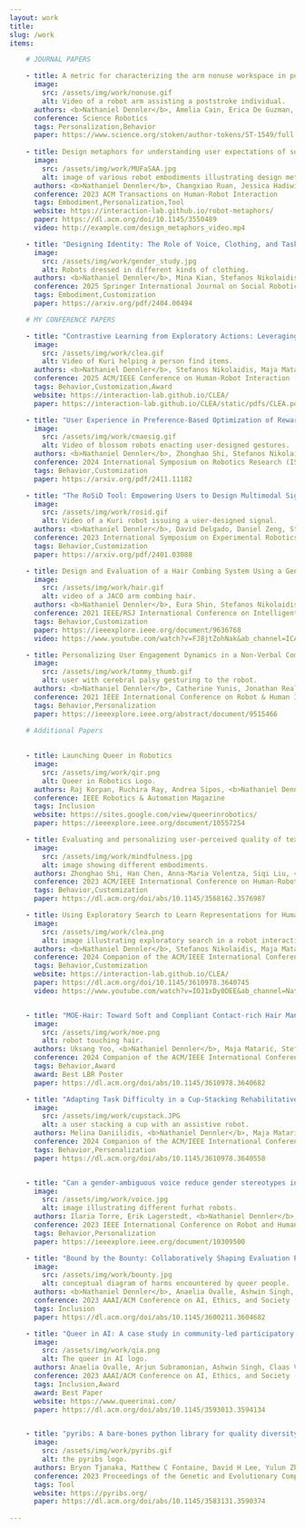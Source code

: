 ```yaml
---
layout: work
title: 
slug: /work
items:

    # JOURNAL PAPERS

    - title: A metric for characterizing the arm nonuse workspace in poststroke individuals using a robot arm
      image:
        src: /assets/img/work/nonuse.gif
        alt: Video of a robot arm assisting a poststroke individual.
      authors: <b>Nathaniel Dennler</b>, Amelia Cain, Erica De Guzman, Claudia Chiu, Carolee J. Winstein, Stefanos Nikolaidis, Maja J. Matarić
      conference: Science Robotics
      tags: Personalization,Behavior
      paper: https://www.science.org/stoken/author-tokens/ST-1549/full
    
    - title: Design metaphors for understanding user expectations of socially interactive robot embodiments
      image:
        src: /assets/img/work/MUFaSAA.jpg
        alt: image of various robot embodiments illustrating design metaphors.
      authors: <b>Nathaniel Dennler</b>, Changxiao Ruan, Jessica Hadiwijoyo, Brenna Chen, Stefanos Nikolaidis, Maja J. Matarić
      conference: 2023 ACM Transactions on Human-Robot Interaction
      tags: Embodiment,Personalization,Tool
      website: https://interaction-lab.github.io/robot-metaphors/
      paper: https://dl.acm.org/doi/10.1145/3550489
      video: http://example.com/design_metaphors_video.mp4

    - title: "Designing Identity: The Role of Voice, Clothing, and Task on Robot Gender Perception"
      image:
        src: /assets/img/work/gender_study.jpg
        alt: Robots dressed in different kinds of clothing.
      authors: <b>Nathaniel Dennler</b>, Mina Kian, Stefanos Nikolaidis, Maja Matarić
      conference: 2025 Springer International Journal on Social Robotics
      tags: Embodiment,Customization
      paper: https://arxiv.org/pdf/2404.00494

    # MY CONFERENCE PAPERS

    - title: "Contrastive Learning from Exploratory Actions: Leveraging Natural Interactions for Preference Elicitation."
      image:
        src: /assets/img/work/clea.gif
        alt: Video of Kuri helping a person find items.
      authors: <b>Nathaniel Dennler</b>, Stefanos Nikolaidis, Maja Matarić
      conference: 2025 ACM/IEEE Conference on Human-Robot Interaction (HRI)
      tags: Behavior,Customization,Award
      website: https://interaction-lab.github.io/CLEA/
      paper: https://interaction-lab.github.io/CLEA/static/pdfs/CLEA.pdf

    - title: "User Experience in Preference-Based Optimization of Reward Functions for Assistive Robots."
      image:
        src: /assets/img/work/cmaesig.gif
        alt: Video of blossom robots enacting user-designed gestures.
      authors: <b>Nathaniel Dennler</b>, Zhonghao Shi, Stefanos Nikolaidis, Maja Matarić
      conference: 2024 International Symposium on Robotics Research (ISRR)
      tags: Behavior,Customization
      paper: https://arxiv.org/pdf/2411.11182

    - title: "The RoSiD Tool: Empowering Users to Design Multimodal Signals"
      image:
        src: /assets/img/work/rosid.gif
        alt: Video of a Kuri robot issuing a user-designed signal.
      authors: <b>Nathaniel Dennler</b>, David Delgado, Daniel Zeng, Stefanos Nikolaidis, Maja Matarić
      conference: 2023 International Symposium on Experimental Robotics (ISER)
      tags: Behavior,Customization
      paper: https://arxiv.org/pdf/2401.03088

    - title: Design and Evaluation of a Hair Combing System Using a General-Purpose Robotic Arm
      image:
        src: /assets/img/work/hair.gif
        alt: video of a JACO arm combing hair.
      authors: <b>Nathaniel Dennler</b>, Eura Shin, Stefanos Nikolaidis, Maja Matarić
      conference: 2021 IEEE/RSJ International Conference on Intelligent Robots and Systems (IROS)
      tags: Behavior,Customization
      paper: https://ieeexplore.ieee.org/document/9636768
      video: https://www.youtube.com/watch?v=FJ8jtZohNak&ab_channel=ICAROSLAB

    - title: Personalizing User Engagement Dynamics in a Non-Verbal Communication Game for Cerebral Palsy
      image:
        src: /assets/img/work/tommy_thumb.gif
        alt: user with cerebral palsy gesturing to the robot.
      authors: <b>Nathaniel Dennler</b>, Catherine Yunis, Jonathan Realmuto, Terence Sanger, Stefanos Nikolaidis, Maja Matarić
      conference: 2021 IEEE International Conference on Robot & Human Interactive Communication (RO-MAN)
      tags: Behavior,Personalization
      paper: https://ieeexplore.ieee.org/abstract/document/9515466

    # Additional Papers
  
    
    - title: Launching Queer in Robotics
      image:
        src: /assets/img/work/qir.png
        alt: Queer in Robotics Logo.
      authors: Raj Korpan, Ruchira Ray, Andrea Sipos, <b>Nathaniel Dennler</b>, Max Parks, Maria E. Cabrera, Roberto Martín-Martín
      conference: IEEE Robotics & Automation Magazine
      tags: Inclusion
      website: https://sites.google.com/view/queerinrobotics/
      paper: https://ieeexplore.ieee.org/document/10557254

    - title: Evaluating and personalizing user-perceived quality of text-to-speech voices for delivering mindfulness meditation with different physical embodiments
      image:
        src: /assets/img/work/mindfulness.jpg
        alt: image showing different embodiments.
      authors: Zhonghao Shi, Han Chen, Anna-Maria Velentza, Siqi Liu, <b>Nathaniel Dennler</b>, Allison O'Connell,Maja Matarić
      conference: 2023 ACM/IEEE International Conference on Human-Robot Interaction (HRI)
      tags: Behavior,Customization
      paper: https://dl.acm.org/doi/abs/10.1145/3568162.3576987

    - title: Using Exploratory Search to Learn Representations for Human Preferences
      image:
        src: /assets/img/work/clea.png
        alt: image illustrating exploratory search in a robot interaction scenario.
      authors: <b>Nathaniel Dennler</b>, Stefanos Nikolaidis, Maja Matarić
      conference: 2024 Companion of the ACM/IEEE International Conference on Human-Robot Interaction (HRI LBR)
      tags: Behavior,Customization
      website: https://interaction-lab.github.io/CLEA/
      paper: https://dl.acm.org/doi/10.1145/3610978.3640745
      video: https://www.youtube.com/watch?v=IOJ1xDy0DEE&ab_channel=NateDennler


    - title: "MOE-Hair: Toward Soft and Compliant Contact-rich Hair Manipulation and Care"
      image:
        src: /assets/img/work/moe.png
        alt: robot touching hair.
      authors: Uksang Yoo, <b>Nathaniel Dennler</b>, Maja Matarić, Stefanos Nikolaidis, Jean Oh, Jeffrey Ichnowski
      conference: 2024 Companion of the ACM/IEEE International Conference on Human-Robot Interaction (HRI LBR)
      tags: Behavior,Award
      award: Best LBR Poster
      paper: https://dl.acm.org/doi/abs/10.1145/3610978.3640682

    - title: "Adapting Task Difficulty in a Cup-Stacking Rehabilitative Task"
      image:
        src: /assets/img/work/cupstack.JPG
        alt: a user stacking a cup with an assistive robot.
      authors: Melina Daniilidis, <b>Nathaniel Dennler</b>, Maja Matarić, Stefanos Nikolaidis
      conference: 2024 Companion of the ACM/IEEE International Conference on Human-Robot Interaction (HRI LBR)
      tags: Behavior,Personalization
      paper: https://dl.acm.org/doi/abs/10.1145/3610978.3640558


    - title: "Can a gender-ambiguous voice reduce gender stereotypes in human-robot interactions?"
      image:
        src: /assets/img/work/voice.jpg
        alt: image illustrating different furhat robots.
      authors: Ilaria Torre, Erik Lagerstedt, <b>Nathaniel Dennler</b>, Katie Seaborn, Iolanda Leite, Éva Székely
      conference: 2023 IEEE International Conference on Robot and Human Interactive Communication (RO-MAN)
      tags: Behavior,Personalization
      paper: https://ieeexplore.ieee.org/document/10309500

    - title: "Bound by the Bounty: Collaboratively Shaping Evaluation Processes for Queer AI Harms"
      image:
        src: /assets/img/work/bounty.jpg
        alt: conceptual diagram of harms encountered by queer people.
      authors: <b>Nathaniel Dennler</b>, Anaelia Ovalle, Ashwin Singh, Luca Soldaini, Arjun Subramonian, Huy Tu, William Agnew, Avijit Ghosh, Kyra Yee, Irene Font Peradejordi, Zeerak Talat, Mayra Russo, Jess De Jesus De Pinho Pinhal
      conference: 2023 AAAI/ACM Conference on AI, Ethics, and Society (AIES)
      tags: Inclusion
      paper: https://dl.acm.org/doi/abs/10.1145/3600211.3604682

    - title: "Queer in AI: A case study in community-led participatory AI"
      image:
        src: /assets/img/work/qia.png
        alt: The queer in AI logo.
      authors: Anaelia Ovalle, Arjun Subramonian, Ashwin Singh, Claas Voelcker, Danica J Sutherland, Davide Locatelli, Eva Breznik, Filip Klubicka, Hang Yuan, Huan Zhang, Jaidev Shriram, Kruno Lehman, Luca Soldaini, Maarten Sap, Marc Peter Deisenroth, Maria Leonor Pacheco, Maria Ryskina, Martin Mundt, Milind Agarwal, Nyx McLean, Pan Xu, A Pranav, Raj Korpan, Ruchira Ray, Sarah Mathew, Sarthak Arora, ST John, Tanvi Anand, Vishakha Agrawal, William Agnew, Yanan Long, Zijie J Wang, Zeerak Talat, Avijit Ghosh, <b>Nathaniel Dennler</b>, Michael Noseworthy, Sharvani Jha, Emi Baylor, Aditya Joshi, Natalia Y Bilenko, Andrew McNamara, Raphael Gontijo-Lopes, Alex Markham, Evyn Dong, Jackie Kay, Manu Saraswat, Nikhil Vytla, Luke Stark
      conference: 2023 AAAI/ACM Conference on AI, Ethics, and Society (AIES)
      tags: Inclusion,Award
      award: Best Paper
      website: https://www.queerinai.com/
      paper: https://dl.acm.org/doi/abs/10.1145/3593013.3594134


    - title: "pyribs: A bare-bones python library for quality diversity optimization"
      image:
        src: /assets/img/work/pyribs.gif
        alt: the pyribs logo.
      authors: Bryon Tjanaka, Matthew C Fontaine, David H Lee, Yulun Zhang, Nivedit Reddy Balam, <b>Nathaniel Dennler</b>, Sujay S Garlanka, Nikitas Dimitri Klapsis, Stefanos Nikolaidis
      conference: 2023 Proceedings of the Genetic and Evolutionary Computation Conference
      tags: Tool
      website: https://pyribs.org/
      paper: https://dl.acm.org/doi/abs/10.1145/3583131.3590374
    
---
```

